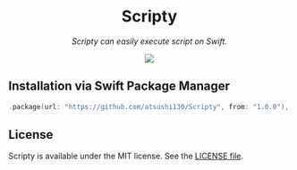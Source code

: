 <p align="center">
    <h1 align="center">Scripty</h1>
</p1>

<p align="center"><i>Scripty can easily execute script on Swift.</i></p>

<p align="center">
    <a href=".license-mit"><img src="https://img.shields.io/badge/license-MIT-blue.svg"></a> 
</p>

## Installation via Swift Package Manager
```swift
.package(url: "https://github.com/atsushi130/Scripty", from: "1.0.0"),
```

## License
Scripty is available under the MIT license. See the [LICENSE file](https://github.com/atsushi130/Scripty/blob/master/license-mit).
